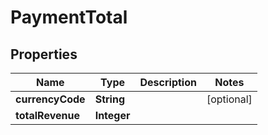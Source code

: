 

# PaymentTotal


## Properties

| Name | Type | Description | Notes |
|------------ | ------------- | ------------- | -------------|
|**currencyCode** | **String** |  |  [optional] |
|**totalRevenue** | **Integer** |  |  |



